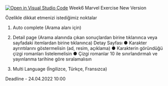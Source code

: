 [![Open in Visual Studio Code](https://classroom.github.com/assets/open-in-vscode-c66648af7eb3fe8bc4f294546bfd86ef473780cde1dea487d3c4ff354943c9ae.svg)](https://classroom.github.com/online_ide?assignment_repo_id=7665737&assignment_repo_type=AssignmentRepo)
Week6 Marvel Exercise New Version

Özelikle dikkat etmenizi istediğimiz noktalar

1. Auto complete (Arama alanı için)
2. Detail page (Arama alanında çıkan sonuçlardan birine tıklanınca veya sayfadaki itemlardan birine tıklanınca)
Detay Sayfası
● Karakter ayrıntılarını göstermelisin (ad, resim, açıklama)
● Karakterin göründüğü çizgi romanları listelemelisin
● Çizgi romanlar 10 ile sınırlandırmalı ve yayınlanma tarihine göre sıralamalısın

3. Multi Language (İngilizce, Türkçe, Fransızca)

Deadline - 24.04.2022 10:00
